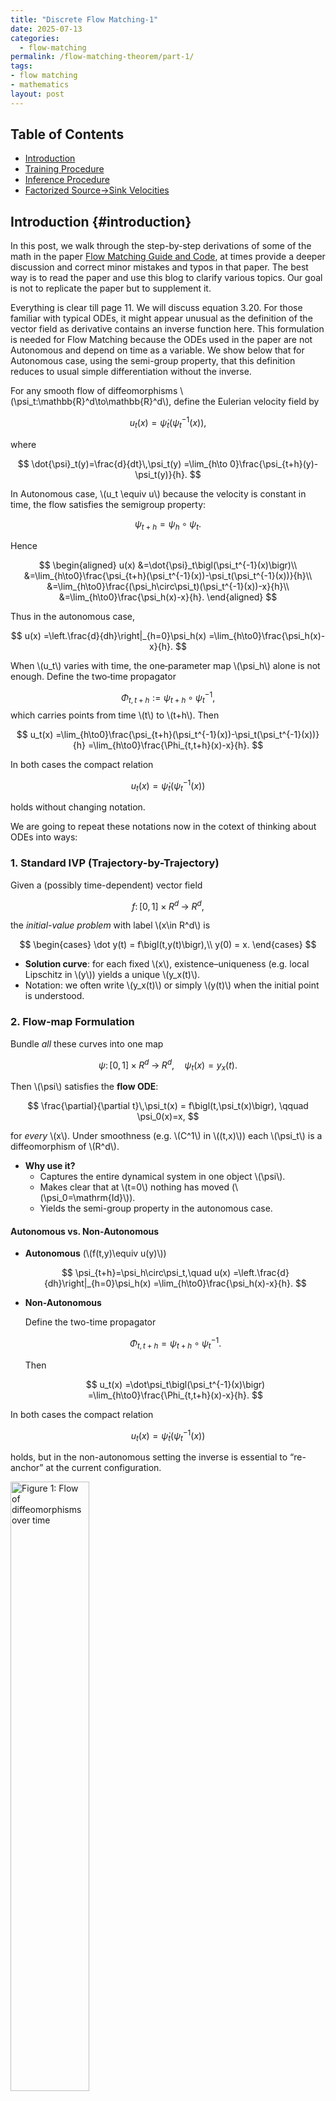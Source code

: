```yaml
---
title: "Discrete Flow Matching-1"
date: 2025-07-13
categories:
  - flow-matching
permalink: /flow-matching-theorem/part-1/    
tags:
- flow matching 
- mathematics
layout: post
---
```




<!-- Load MathJax so LaTeX renders in GitHub Pages without touching layouts -->
<script>
  window.MathJax = {
    tex: {
      inlineMath: [['\\(','\\)'], ['\\[','\\]']]
    }
  };
</script>
<script src="https://cdn.jsdelivr.net/npm/mathjax@3/es5/tex-mml-chtml.js"></script>


## Table of Contents
- [Introduction](#introduction)
- [Training Procedure](#training-procedure)
- [Inference Procedure](#inference-procedure)
- [Factorized Source→Sink Velocities](#factorized-source-sink-velocities)




## Introduction {#introduction} 

In this post, we walk through the step-by-step derivations of some of the math in the 
paper [ Flow Matching Guide and Code](https://arxiv.org/pdf/2412.06264), at times provide a deeper discussion and correct minor mistakes and typos in that paper. The best way is to read the paper and use this blog to clarify various topics. Our goal is not to replicate the paper but to supplement it. 

Everything is clear till page 11. We will discuss equation 3.20. For those familiar with typical ODEs, it might appear unusual as the definition of the vector field as derivative contains an inverse function here. This formulation is needed for Flow Matching because the ODEs used in the paper are not Autonomous and depend on time as a variable. We show below that for Autonomous case, using the semi-group property, that this definition reduces to usual simple differentiation without the inverse.



For any smooth flow of diffeomorphisms \\(\psi_t:\mathbb{R}^d\to\mathbb{R}^d\\), define the Eulerian velocity field by

$$
u_t(x)=\dot{\psi}_t\bigl(\psi_t^{-1}(x)\bigr),
$$

where

$$
\dot{\psi}_t(y)=\frac{d}{dt}\,\psi_t(y)
=\lim_{h\to 0}\frac{\psi_{t+h}(y)-\psi_t(y)}{h}.
$$

In Autonomous case, \\(u_t \equiv u\\) because the velocity is constant in time, the flow satisfies the semigroup property:

$$
\psi_{t+h}=\psi_h\circ\psi_t.
$$

Hence

$$
\begin{aligned}
u(x)
&=\dot{\psi}_t\bigl(\psi_t^{-1}(x)\bigr)\\
&=\lim_{h\to0}\frac{\psi_{t+h}(\psi_t^{-1}(x))-\psi_t(\psi_t^{-1}(x))}{h}\\
&=\lim_{h\to0}\frac{(\psi_h\circ\psi_t)(\psi_t^{-1}(x))-x}{h}\\
&=\lim_{h\to0}\frac{\psi_h(x)-x}{h}.
\end{aligned}
$$

Thus in the autonomous case,

$$
u(x)
=\left.\frac{d}{dh}\right|_{h=0}\psi_h(x)
=\lim_{h\to0}\frac{\psi_h(x)-x}{h}.
$$


When \\(u_t\\) varies with time, the one‐parameter map \\(\psi_h\\) alone is not enough. Define the two‐time propagator

$$
\Phi_{t,t+h}:=\psi_{t+h}\circ\psi_t^{-1},
$$
which carries points from time \\(t\\) to \\(t+h\\). Then

$$
u_t(x)
=\lim_{h\to0}\frac{\psi_{t+h}(\psi_t^{-1}(x))-\psi_t(\psi_t^{-1}(x))}{h}
=\lim_{h\to0}\frac{\Phi_{t,t+h}(x)-x}{h}.
$$



In both cases the compact relation

$$
u_t(x)=\dot{\psi}_t\bigl(\psi_t^{-1}(x)\bigr)
$$

holds without changing notation.


We are going to repeat these notations now in the cotext of thinking about ODEs into ways:

### 1. Standard IVP (Trajectory-by-Trajectory)

Given a (possibly time-dependent) vector field  

$$
f\colon [0,1]\times R^d\;\to\; R^d,
$$  

the *initial-value problem* with label \\(x\in R^d\\) is  

$$
\begin{cases}
\dot y(t) = f\bigl(t,y(t)\bigr),\\
y(0) = x.
\end{cases}
$$  

- **Solution curve**: for each fixed \\(x\\), existence–uniqueness (e.g. local Lipschitz in \\(y\\)) yields a unique \\(y_x(t)\\).  
- Notation: we often write \\(y_x(t)\\) or simply \\(y(t)\\) when the initial point is understood.

### 2. Flow-map Formulation

Bundle *all* these curves into one map  

$$
\psi\colon [0,1]\times R^d\;\longrightarrow\; R^d,
\quad
\psi_t(x) = y_x(t).
$$  

Then \\(\psi\\) satisfies the **flow ODE**:  

$$
\frac{\partial}{\partial t}\,\psi_t(x)
= f\bigl(t,\psi_t(x)\bigr),
\qquad
\psi_0(x)=x,
$$  

for *every* \\(x\\).  Under smoothness (e.g. \\(C^1\\) in \\((t,x)\\)) each \\(\psi_t\\) is a diffeomorphism of \\(R^d\\).

- **Why use it?**  
  - Captures the entire dynamical system in one object \\(\psi\\).  
  - Makes clear that at \\(t=0\\) nothing has moved (\\(\psi_0=\mathrm{Id}\\)).  
  - Yields the semi-group property in the autonomous case.

#### Autonomous vs. Non-Autonomous

- **Autonomous** (\\(f(t,y)\equiv u(y)\\))  

  $$
  \psi_{t+h}=\psi_h\circ\psi_t,\quad
  u(x)
  =\left.\frac{d}{dh}\right|_{h=0}\psi_h(x)
  =\lim_{h\to0}\frac{\psi_h(x)-x}{h}.
  $$  

- **Non-Autonomous**  

  Define the two-time propagator  

  $$
  \Phi_{t,t+h}=\psi_{t+h}\circ\psi_t^{-1}.
  $$  

  Then  

  $$
  u_t(x)
  =\dot\psi_t\bigl(\psi_t^{-1}(x)\bigr)
  =\lim_{h\to0}\frac{\Phi_{t,t+h}(x)-x}{h}.
  $$  

In both cases the compact relation  

$$
u_t(x)=\dot\psi_t\bigl(\psi_t^{-1}(x)\bigr)
$$  

holds, but in the non-autonomous setting the inverse is essential to “re-anchor” at the current configuration.



<img src="/images/planes.png"
     alt="Figure 1: Flow of diffeomorphisms over time"
     width="50%"
     style="height:auto;">

In case of the flow, it is better to think of a series of "planes" stacked on top of each other in time. The first plane is the plane of initial conditions. We can think of paths as curves piercing the planes. What is happening in the non-autonomous case is that we cannot simply start from zero time ignoring where we are in time and take the usual 

$$
 \lim_{h\to0}\frac{\psi_h(x)-x}{h},
$$ 


always from "zero" time on the plane to delta time \\( h \\). Instead we need to bring back the point to the initial plane and then move the point to \\( t+ h \\) plane right "above" \\(x\\) on the plane \\(t\\). In our flow representation \\(\psi_t (x)\\) always requires \\(x\\) to be on the 
initial plane and thus when we take its derivative, the argument for the derivative has to be starting from initial plane as well. The derivative of \\(\psi\\) brings the point to \\(t\\) plane just as \\(\psi \\) does; it needs to know the initial point where \\(x\\) came from which is exactly what we are doing here:

$$
u_t(x)=\dot{\psi}_t\bigl(\psi_t^{-1}(x)\bigr)
$$


where we have for have 

$$ \psi_t^{-1}(x) = y$$ 

$$
\dot{\psi}_t(y)=\frac{d}{dt}\,\psi_t(y)
=\lim_{h\to 0}\frac{\psi_{t+h}(y)-\psi_t(y)}{h}.
$$

Note here we are using \\(y\\) label instead of \\(x\\) for points on the initial plane. Note also how the limit definition shows that the derivative too needs to be defined from the initial plane to time \\(t \\) inheriting that property from  \\(\psi\\)


We next turn to page 14 and proof of (3.30):


### Flow identity for \\(\log p_t\\) (3.30) from the continuity equation

Setup and notation:
Let \\(\Omega\subset\mathbb{R}^d\\). For \\(t\in[0,1]\\):


- \\(u_t:\Omega\to\mathbb{R}^d\\) is \\(C^1\\) in \\(x\\) (measurable in \\(t\\)).
- \\(p_t:\Omega\to(0,\infty)\\) is \\(C^1\\) in \\(x\\) and solves the continuity equation

$$
\partial_t p_t + \nabla\!\cdot(p_t\,u_t)=0.
$$

The flow \\(\psi_t:\Omega\to\Omega\\) solves

$$
\dot\psi_t(x)=u_t(\psi_t(x)),\qquad \psi_0(x)=x.
$$



We use the evaluation convention 

$$(\nabla\!\cdot u_t)(\psi_t(x)),$$

meaning that the differential operator (here divergence) is applied first with respect to the spatial variable, producing a scalar field, and \emph{then} this resulting scalar field is evaluated at the point \\(\psi_t(x)\\) along the flow trajectory

We need the following: 


If \\(f:[0,1]\times\Omega\to\mathbb{R}\\) is \\(C^1\\) in \\((t,x)\\), then for every \\(x\in\Omega\\),

$$
\frac{d}{dt}\,f_t(\psi_t(x))
=\partial_t f_t(\psi_t(x))
+\nabla f_t(\psi_t(x))\cdot u_t(\psi_t(x)). (*)
$$


proof:

Define \\(F(t,y):=f(t,y)\\) and \\(g(t):=F(t,\psi_t(x))\\). By the multivariable chain rule,

$$
g'(t)
=\partial_t F(t,\psi_t(x))
+ D_yF(t,\psi_t(x))\,[\dot\psi_t(x)].
$$

Since \\(D_yF(t,y)=\nabla f_t(y)\\) and \\(\dot\psi_t(x)=u_t(\psi_t(x))\\), we obtain the formula.


We will now show: Along the flow trajectory \\(t\mapsto\psi_t(x)\\),

$$
\frac{d}{dt}\log p_t(\psi_t(x))
= -\,(\nabla\!\cdot u_t)(\psi_t(x)).
$$

Consequently,

$$
\log p_1(\psi_1(x))
= \log p_0(\psi_0(x))
-\int_0^1 (\nabla\!\cdot u_t)(\psi_t(x))\,dt.
$$



From the continuity equation,

$$
\partial_t p_t
= -\nabla\!\cdot(p_t u_t)
= -p_t\,\nabla\!\cdot u_t - u_t\cdot\nabla p_t.
$$

Divide by \\(p_t>0\\) to get

$$
\partial_t \log p_t
= -\,\nabla\!\cdot u_t \;-\; u_t\cdot\nabla \log p_t.
$$

Apply \\(*\\) with \\(f_t=\log p_t\\):

$$
\frac{d}{dt}\log p_t(\psi_t(x))
=\partial_t\log p_t(\psi_t(x))
+ \nabla\log p_t(\psi_t(x))\cdot u_t(\psi_t(x)).
$$

Insert the previous equation and cancel the \\(u_t\cdot\nabla\log p_t\\) terms to obtain the differential form.

Integrate over \\(t\in[0,1]\\) to get the stated identity.

$$
\log p_{1}(\psi_{1}(x)) - \log p_{0}(\psi_{0}(x))
= - \int_{0}^{1} \big( \nabla \!\cdot u_{t} \big)\big( \psi_{t}(x) \big) \, dt.
$$



The expressions \\(u_t(X_t\mid X_1)\\) and \\(u_t(X_t\mid Z)\\) can be misleading, as they suggest probabilistic conditioning of the vector field itself. Here we write the vector field with a semicolon to indicate a parameter: \\(u_t(x;z)\\). For example, a clearer form of

$$
u_t(x) \;=\; \mathbb{E}\!\big[u_t(X_t\mid X_1)\,\big|\,X_t=x\big]
$$

is

$$
u_t(x) \;=\; \mathbb{E}\!\big[u_t(X_t; X_1)\,\big|\,X_t=x\big],
$$

which emphasizes that the second argument is a parameter, not a conditioning operation on the field. Let \\(p_Z(z)\\) be the \\(t\\)-independent density of the latent \\(Z\\). For each fixed \\(z\\), the conditional density \\(p_{t\mid Z}(x\mid z)\\) in \\(x\\) is transported by the velocity \\(u_t(x;z)\\) via the conditional continuity equation

$$
\partial_t p_{t\mid Z}(x\mid z) + \operatorname{div}_x\!\big(u_t(x;z)\,p_{t\mid Z}(x\mid z)\big)=0,
$$

and the marginal in \\(x\\) is

$$
p_t(x)=\int p_{t\mid Z}(x\mid z)\,p_Z(z)\,dz.
$$

Because \\(u_t(\cdot;z)\\) generates \\(p_{t\mid Z}(\cdot\mid z)\\), we have

$$
\frac{d}{dt}\,p_t(x)
= \int \partial_t p_{t\mid Z}(x\mid z)\,p_Z(z)\,dz
\tag{4.14}
$$

$$
= - \int \operatorname{div}_x\!\Big(u_t(x; z)\,p_{t\mid Z}(x\mid z)\Big)\,p_Z(z)\,dz
\tag{4.15}
$$

$$
= -\,\operatorname{div}_x\!\int u_t(x; z)\,p_{t\mid Z}(x\mid z)\,p_Z(z)\,dz
\tag{4.16}
$$

$$
= -\,\operatorname{div}_x\!\big(\bar u_t(x)\,p_t(x)\big),
\tag{4.17}
$$

where

$$
\bar u_t(x) := \frac{\int u_t(x; z)\,p_{t\mid Z}(x\mid z)\,p_Z(z)\,dz}{p_t(x)},
\qquad p_t(x) > 0.
$$

Equality (4.14) follows by differentiating under the \\(z\\)-integral (Leibniz rule), using the \\(C^1\\) regularity of \\(p_{t\mid Z}\\) and the fact that \\(p_Z\\) has bounded support. Equality (4.15) follows from the conditional continuity equation for each \\(z\\). Equality (4.16) follows from the linearity of \\(\operatorname{div}_x\\) and the fact it acts only on \\(x\\), allowing it to pass through the \\(z\\)-integral. Equality (4.17) follows from multiplying and dividing inside the integral by \\(p_t(x)\\) and using the definition of \\(\bar u_t\\).





\documentclass[11pt]{article}
\usepackage[a4paper,margin=1in]{geometry}
\usepackage{amsmath,amssymb,mathtools}

\begin{document}

We begin with

$$
\nabla_\theta L_{\mathrm{FM}}(\theta)
= \nabla_\theta\,\mathbb{E}_{t, X_t \sim p_t}
\big[ D\big(u_t(X_t),\, u^\theta_t(X_t)\big) \big].
$$

By differentiating inside the expectation we obtain

$$
= \mathbb{E}_{t, X_t \sim p_t}
\big[ \nabla_\theta D\big(u_t(X_t),\, u^\theta_t(X_t)\big) \big].
$$

Using the chain rule gives

$$
\overset{(i)}{=}
\mathbb{E}_{t, X_t \sim p_t}
\big[ \nabla_v D\big(u_t(X_t),\, u^\theta_t(X_t)\big)
\,\nabla_\theta u^\theta_t(X_t) \big].
\tag{4.12}
$$

Now expand \(u_t(X_t)\) as a conditional expectation with respect to \(Z\) given \(X_t\) in the explicit integral form

$$
u_t(X_t)
= \int u_t(X_t; z)\, p_{Z\mid t}(z \mid X_t)\, dz.
$$

Substituting this into (4.12) yields

$$
\mathbb{E}_{t, X_t \sim p_t}
\left[
\nabla_v D\!\left(
\int u_t(X_t; z)\, p_{Z\mid t}(z \mid X_t)\,
